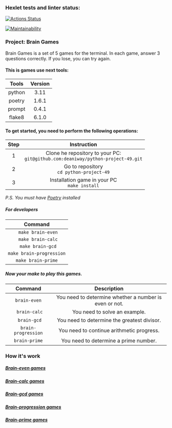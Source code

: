 ### Hexlet tests and linter status:
[![Actions Status](https://github.com/deaniway/python-project-49/actions/workflows/hexlet-check.yml/badge.svg)](https://github.com/deaniway/python-project-49/actions)

[![Maintainability](https://api.codeclimate.com/v1/badges/77d97412b5a1275a9fe6/maintainability)](https://codeclimate.com/github/deaniway/python-project-49/maintainability)

### Project: Brain Games

Brain Games is a set of 5 games for the terminal.
In each game, answer 3 questions correctly.
If you lose, you can try again.

#### This is games use next tools:

| Tools  | Version |
|:------:|:-------:|
| python |  3.11   |
| poetry |  1.6.1  |
| prompt |  0.4.1  |
| flake8 |  6.1.0  |


#### To get started, you need to perform the following operations:

| Step |                                   Instruction                                    |
|:----:|:--------------------------------------------------------------------------------:|
|  1   | Clone he repository to your PC:<br/>`git@github.com:deaniway/python-project-49.git` |
|  2   |                    Go to repository<br/>`cd python-project-49`                     |
|  3   |                  Installation game in your PC<br/>`make install`                   | 

*P.S.* *You must have [Poetry](https://python-poetry.org) installed*

##### For developers

|            Command          | 
|:---------------------------:| 
|    ` make brain-even`       |
|    ` make brain-calc`       |
|    ` make brain-gcd`        |
|    `make brain-progression` |
|    `make brain-prime`       |      

##### Now your make to play this games.

|       Command       |                      Description                       |
|:-------------------:|:------------------------------------------------------:|
|    `brain-even`     | You need to determine whether a number is even or not. |
|    ` brain-calc`    |             You need to solve an example.              |
|    ` brain-gcd`     |      You need to determine the greatest divisor.       |
| `brain-progression` |       You need to continue arithmetic progress.        |
|    `brain-prime`    |         You need to determine a prime number.          |


### How it's work

##### [Brain-even games](https://asciinema.org/a/M9esqBQaazplJ9GWvvjedD0rI)

##### [Brain-calc games](https://asciinema.org/a/njfOVVEbiJ4mpIQ51Ix96xbB8)

##### [Brain-gcd games](https://asciinema.org/a/twcRRtucxHyIzgDcNzkDkKgVI)

##### [Brain-progression games](https://asciinema.org/a/nwUWusfyt8ct4iEioXRHDJOf0)

##### [Brain-prime games](https://asciinema.org/a/dwnAKtBQNNFhAwJs9ZcGlVJQd)
